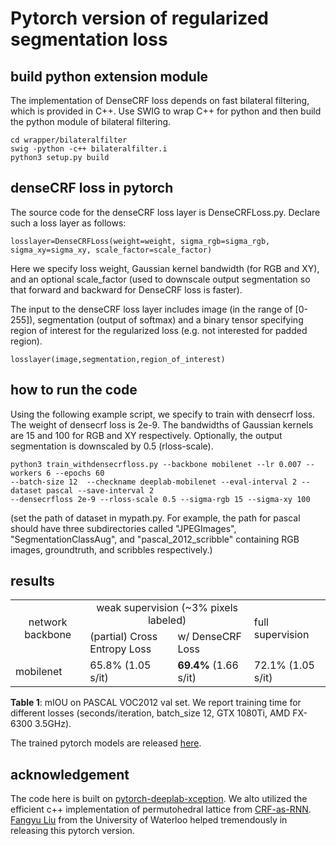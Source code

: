 # Pytorch version of regularized segmentation loss

## build python extension module

The implementation of DenseCRF loss depends on fast bilateral filtering, which is provided in C++. Use SWIG to wrap C++ for python and then build the python module of bilateral filtering.
```
cd wrapper/bilateralfilter
swig -python -c++ bilateralfilter.i
python3 setup.py build
```
## denseCRF loss in pytorch

The source code for the denseCRF loss layer is DenseCRFLoss.py. Declare such a loss layer as follows:
```
losslayer=DenseCRFLoss(weight=weight, sigma_rgb=sigma_rgb, sigma_xy=sigma_xy, scale_factor=scale_factor)
```
Here we specify loss weight, Gaussian kernel bandwidth (for RGB and XY), and an optional scale_factor (used to downscale output segmentation so that forward and backward for DenseCRF loss is faster).

The input to the denseCRF loss layer includes image (in the range of [0-255]), segmentation (output of softmax) and a binary tensor specifying region of interest for the regularized loss (e.g. not interested for padded region).
```
losslayer(image,segmentation,region_of_interest)
```
## how to run the code
Using the following example script, we specify to train with densecrf loss. The weight of densecrf loss is 2e-9. The bandwidths of Gaussian kernels are 15 and 100 for RGB and XY respectively. Optionally, the output segmentation is downscaled by 0.5 (rloss-scale).
```
python3 train_withdensecrfloss.py --backbone mobilenet --lr 0.007 --workers 6 --epochs 60 
--batch-size 12  --checkname deeplab-mobilenet --eval-interval 2 --dataset pascal --save-interval 2 
--densecrfloss 2e-9 --rloss-scale 0.5 --sigma-rgb 15 --sigma-xy 100
```
(set the path of dataset in mypath.py. For example, the path for pascal should have three subdirectories called "JPEGImages", "SegmentationClassAug", and "pascal_2012_scribble" containing RGB images, groundtruth, and scribbles respectively.)

## results
<table align="left|center|center|center">
  <tr>
    <td rowspan="2" align="center">network backbone</td>
    <td colspan="2" align="center">weak supervision (~3% pixels labeled)</td>
    <td rowspan="2">full supervision</td>
  </tr>
  <tr>
    <td>(partial) Cross Entropy Loss</td>
    <td>w/ DenseCRF Loss</td>
  </tr>
   <tr>
    <td>mobilenet</td>
    <td>65.8% (1.05 s/it)</td>
     <td><b>69.4%</b> (1.66 s/it)</td>
     <td>72.1% (1.05 s/it)</td>
  </tr>
</table>

**Table 1**: mIOU on PASCAL VOC2012 val set. We report training time for different losses (seconds/iteration, batch_size 12, GTX 1080Ti, AMD FX-6300 3.5GHz).

The trained pytorch models are released <a href="https://cs.uwaterloo.ca/~m62tang/rloss/pytorch" alt=#>here</a>.


## acknowledgement

The code here is built on <a href="https://github.com/jfzhang95/pytorch-deeplab-xception" atl="#">pytorch-deeplab-xception</a>. We alto utilized the efficient c++ implementation of permutohedral lattice from <a href="https://github.com/torrvision/crfasrnn" alt="#">CRF-as-RNN</a>. <a href="http://fangyuliu.me" alt="#">Fangyu Liu</a> from the University of Waterloo helped tremendously in releasing this pytorch version.
